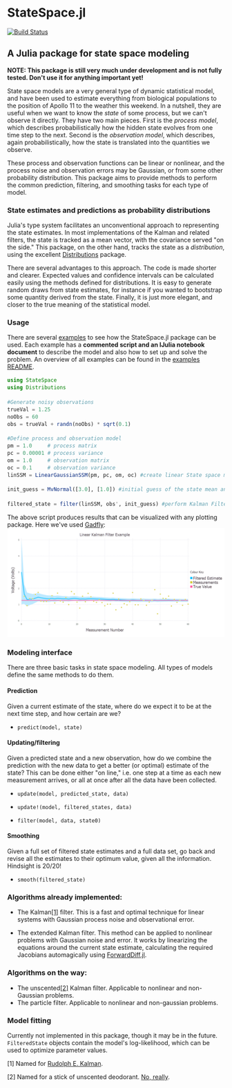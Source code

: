 StateSpace.jl
=============

[![Build Status](https://travis-ci.org/ElOceanografo/StateSpace.jl.svg?branch=master)](https://travis-ci.org/ElOceanografo/StateSpace.jl)

A Julia package for state space modeling
----------------------------------------

**NOTE: This package is still very much under development and is not fully tested. Don't use it for anything important yet!**

State space models are a very general type of dynamic statistical model, and have been used to estimate everything from biological populations to the position of Apollo 11 to the weather this weekend. In a nutshell, they are useful when we want to know the *state* of some process, but we can't observe it directly. They have two main pieces. First is the *process model*, which describes probabilistically how the hidden state evolves from one time step to the next. Second is the *observation model*, which describes, again probabilistically, how the state is translated into the quantities we observe.

These process and observation functions can be linear or nonlinear, and the process noise and observation errors may be Gaussian, or from some other probability distribution. This package aims to provide methods to perform the common prediction, filtering, and smoothing tasks for each type of model.

### State estimates and predictions as probability distributions

Julia's type system facilitates an unconventional approach to representing the state estimates. In most implementations of the Kalman and related filters, the state is tracked as a mean vector, with the covariance served "on the side." This package, on the other hand, tracks the state as a *distribution*, using the excellent [Distributions](https://github.com/JuliaStats/Distributions.jl) package.

There are several advantages to this approach. The code is made shorter and clearer. Expected values and confidence intervals can be calculated easily using the methods defined for distributions. It is easy to generate random draws from state estimates, for instance if you wanted to bootstrap some quantity derived from the state. Finally, it is just more elegant, and closer to the true meaning of the statistical model.

### Usage

There are several [examples](https://github.com/JonnyCBB/StateSpace.jl/tree/master/examples) to see how the StateSpace.jl package can be used. Each example has a **commented script and an IJulia notebook document** to describe the model and also how to set up and solve the problem. An overview of all examples can be found in the [examples README](https://github.com/JonnyCBB/StateSpace.jl/blob/master/examples/README_examples.md).
```julia
using StateSpace
using Distributions

#Generate noisy observations
trueVal = 1.25
noObs = 60
obs = trueVal + randn(noObs) * sqrt(0.1)

#Define process and observation model
pm = 1.0     # process matrix
pc = 0.00001 # process variance
om = 1.0     # observation matrix
oc = 0.1     # observation variance
linSSM = LinearGaussianSSM(pm, pc, om, oc) #create linear State space model object

init_guess = MvNormal([3.0], [1.0]) #initial guess of the state mean and variance.

filtered_state = filter(linSSM, obs', init_guess) #perform Kalman Filter algorithm
```
The above script produces results that can be visualized with any plotting package. Here we've used [Gadfly](http://gadflyjl.org/): ![LKF filter](examples/figures/LKF_filtered_plot.png)


### Modeling interface

There are three basic tasks in state space modeling. All types of models define the same methods to do them.

#### Prediction

Given a current estimate of the state, where do we expect it to be at the next time step, and how certain are we?

-	`predict(model, state)`

#### Updating/filtering

Given a predicted state and a new observation, how do we combine the prediction with the new data to get a better (or optimal) estimate of the state? This can be done either "on line," i.e. one step at a time as each new measurement arrives, or all at once after all the data have been collected.

-	`update(model, predicted_state, data)`

-	`update!(model, filtered_states, data)`

-	`filter(model, data, state0)`

#### Smoothing

Given a full set of filtered state estimates and a full data set, go back and revise all the estimates to their optimum value, given all the information. Hindsight is 20/20!

-	`smooth(filtered_state)`

### Algorithms already implemented:

-	The Kalman[[1]](1) filter. This is a fast and optimal technique for linear systems with Gaussian process noise and observational error.

-	The extended Kalman filter. This method can be applied to nonlinear problems with Gaussian noise and error. It works by linearizing the equations around the current state estimate, calculating the required Jacobians automagically using [ForwardDiff.jl](https://github.com/JuliaDiff/ForwardDiff.jl).

### Algorithms on the way:

-	The unscented[[2]](2) Kalman filter. Applicable to nonlinear and non-Gaussian problems.
-	The particle filter. Applicable to nonlinear and non-gaussian problems.

### Model fitting

Currently not implemented in this package, though it may be in the future. `FilteredState` objects contain the model's log-likelihood, which can be used to optimize parameter values.

[1] Named for [Rudolph E. Kalman](http://en.wikipedia.org/wiki/Rudolf_E._K%C3%A1lm%C3%A1n).

[2] Named for a stick of unscented deodorant. [No, really](http://www.ieeeghn.org/wiki/index.php/First-Hand:The_Unscented_Transform#What.E2.80.99s_with_the_Name_.E2.80.9CUnscented.E2.80.9D.3F).
